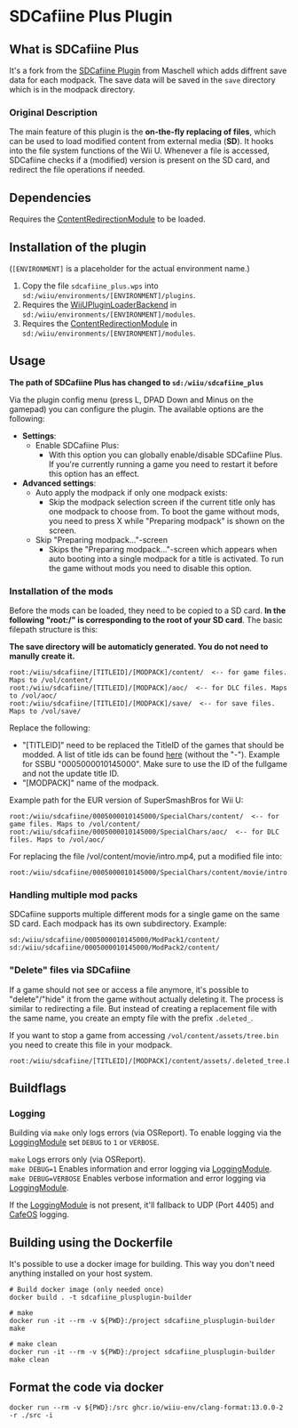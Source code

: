 # SDCafiine Plus Plugin

## What is SDCafiine Plus

It's a fork from the [SDCafiine Plugin](https://github.com/wiiu-env/sdcafiine_plugin) from Maschell which adds diffrent save data for each modpack. The save data will be saved in the `save` directory which is in the modpack directory.

### Original Description
The main feature of this plugin is the **on-the-fly replacing of files**, which can be used to load modified content from external media (**SD**). It hooks into the file system functions of the Wii U. Whenever a file is accessed, SDCafiine checks if a (modified) version is present on the SD card, and redirect the file operations if needed.

## Dependencies
Requires the [ContentRedirectionModule](https://github.com/wiiu-env/ContentRedirectionModule) to be loaded.

## Installation of the plugin
(`[ENVIRONMENT]` is a placeholder for the actual environment name.)

1. Copy the file `sdcafiine_plus.wps` into `sd:/wiiu/environments/[ENVIRONMENT]/plugins`.  
2. Requires the [WiiUPluginLoaderBackend](https://github.com/wiiu-env/WiiUPluginLoaderBackend) in `sd:/wiiu/environments/[ENVIRONMENT]/modules`.
3. Requires the [ContentRedirectionModule](https://github.com/wiiu-env/ContentRedirectionModule) in `sd:/wiiu/environments/[ENVIRONMENT]/modules`.

## Usage
**The path of SDCafiine Plus has changed to `sd:/wiiu/sdcafiine_plus`**

Via the plugin config menu (press L, DPAD Down and Minus on the gamepad) you can configure the plugin. The available options are the following:
- **Settings**: 
  - Enable SDCafiine Plus:
    - With this option you can globally enable/disable SDCafiine Plus. If you're currently running a game you need to restart it before this option has an effect.
- **Advanced settings**:
  - Auto apply the modpack if only one modpack exists:
    - Skip the modpack selection screen if the current title only has one modpack to choose from. To boot the game without mods, you need to press X while "Preparing modpack" is shown on the screen.
  - Skip "Preparing modpack..."-screen
    - Skips the "Preparing modpack..."-screen which appears when auto booting into a single modpack for a title is activated. To run the game without mods you need to disable this option.

### Installation of the mods
Before the mods can be loaded, they need to be copied to a SD card. 
**In the following "root:/" is corresponding to the root of your SD card**. The basic filepath structure is this:

**The save directory will be automaticly generated. You do not need to manully create it.**

```
root:/wiiu/sdcafiine/[TITLEID]/[MODPACK]/content/  <-- for game files. Maps to /vol/content/
root:/wiiu/sdcafiine/[TITLEID]/[MODPACK]/aoc/  <-- for DLC files. Maps to /vol/aoc/
root:/wiiu/sdcafiine/[TITLEID]/[MODPACK]/save/  <-- for save files. Maps to /vol/save/
```

Replace the following:
- "[TITLEID]" need to be replaced the TitleID of the games that should be modded. A list of title ids can be found [here](http://wiiubrew.org/w/index.php?title=Title_database#00050000:_eShop_and_disc_titles) (without the "-"). Example for SSBU "0005000010145000". Make sure to use the ID of the fullgame and not the update title ID. 
- "[MODPACK]" name of the modpack.

Example path for the EUR version of SuperSmashBros for Wii U:
```
root:/wiiu/sdcafiine/0005000010145000/SpecialChars/content/  <-- for game files. Maps to /vol/content/
root:/wiiu/sdcafiine/0005000010145000/SpecialChars/aoc/  <-- for DLC files. Maps to /vol/aoc/
```

For replacing the file /vol/content/movie/intro.mp4, put a modified file into:
```
root:/wiiu/sdcafiine/0005000010145000/SpecialChars/content/movie/intro.mp4
```

### Handling multiple mod packs
SDCafiine supports multiple different mods for a single game on the same SD card. Each modpack has its own subdirectory.
Example:
```
sd:/wiiu/sdcafiine/0005000010145000/ModPack1/content/
sd:/wiiu/sdcafiine/0005000010145000/ModPack2/content/
```
### "Delete" files via SDCafiine
If a game should not see or access a file anymore, it's possible to "delete"/"hide" it from the game without actually deleting it. 
The process is similar to redirecting a file. But instead of creating a replacement file with the same name, you create an empty file with the prefix `.deleted_`.

If you want to stop a game from accessing `/vol/content/assets/tree.bin` you need to create this file in your modpack.
```
root:/wiiu/sdcafiine/[TITLEID]/[MODPACK]/content/assets/.deleted_tree.bin
```

## Buildflags

### Logging
Building via `make` only logs errors (via OSReport). To enable logging via the [LoggingModule](https://github.com/wiiu-env/LoggingModule) set `DEBUG` to `1` or `VERBOSE`.

`make` Logs errors only (via OSReport).  
`make DEBUG=1` Enables information and error logging via [LoggingModule](https://github.com/wiiu-env/LoggingModule).  
`make DEBUG=VERBOSE` Enables verbose information and error logging via [LoggingModule](https://github.com/wiiu-env/LoggingModule).  

If the [LoggingModule](https://github.com/wiiu-env/LoggingModule) is not present, it'll fallback to UDP (Port 4405) and [CafeOS](https://github.com/wiiu-env/USBSerialLoggingModule) logging.

## Building using the Dockerfile

It's possible to use a docker image for building. This way you don't need anything installed on your host system.

```
# Build docker image (only needed once)
docker build . -t sdcafiine_plusplugin-builder

# make 
docker run -it --rm -v ${PWD}:/project sdcafiine_plusplugin-builder make

# make clean
docker run -it --rm -v ${PWD}:/project sdcafiine_plusplugin-builder make clean
```

## Format the code via docker

`docker run --rm -v ${PWD}:/src ghcr.io/wiiu-env/clang-format:13.0.0-2 -r ./src -i`